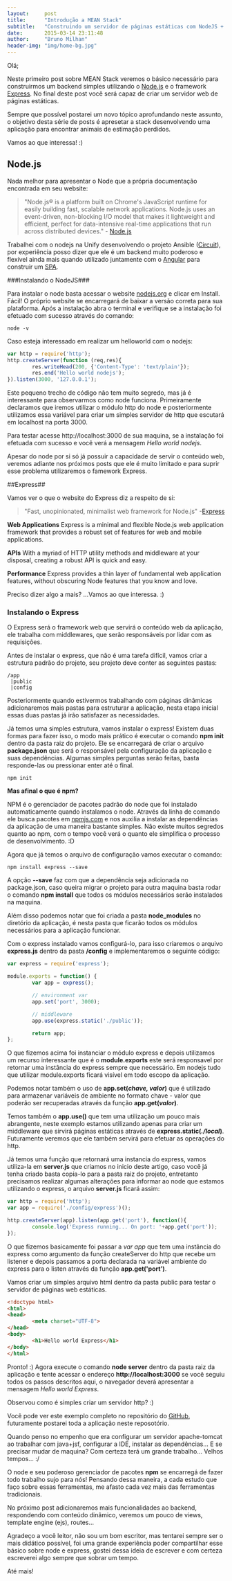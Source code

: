 ```yaml
---
layout:     post
title:      "Introdução a MEAN Stack"
subtitle:   "Construindo um servidor de páginas estáticas com NodeJS + Express"
date:       2015-03-14 23:11:48
author:     "Bruno Milhan"
header-img: "img/home-bg.jpg"
---
```


Olá;

Neste primeiro post sobre MEAN Stack veremos o básico necessário para construirmos um backend simples utilizando o [Node.js](https://nodejs.org/)  e o framework [Express](http://expressjs.com/). No final deste post você será capaz de criar um servidor web de páginas estáticas.

Sempre que possível postarei um novo tópico aprofundando neste assunto, o objetivo desta série de posts é apresetar a stack desenvolvendo uma aplicação para encontrar animais de estimação perdidos.

Vamos ao que interessa! :)


## Node.js ##

 Nada melhor para apresentar o Node que a própria documentação encontrada em seu website:

> "Node.js® is a platform built on Chrome's JavaScript runtime for easily building fast, scalable network applications. Node.js uses an event-driven, non-blocking I/O model that makes it lightweight and efficient, perfect for data-intensive real-time applications that run across distributed devices." - [Node.js](https://nodejs.org/) 

Trabalhei com o nodejs na Unify desenvolvendo o projeto Ansible ([Circuit](https://www.yourcircuit.com/)), por experiência posso dizer que ele é um backend muito poderoso e flexível ainda mais quando utilizado juntamente com o [Angular](https://angularjs.org/) para construir um [SPA](http://en.wikipedia.org/wiki/Single-page_application).

###Instalando o NodeJS###

Para instalar o node basta acessar o website [nodejs.org](https://nodejs.org/) e clicar em Install. Fácil! O próprio website se encarregará de baixar a versão correta para sua plataforma. Após a instalação abra o terminal e verifique se a instalação foi efetuado com sucesso através do comando:

    node -v

Caso esteja interessado em realizar um helloworld com o nodejs:

```javascript
var http = require('http');
http.createServer(function (req,res){
        res.writeHead(200, {'Content-Type': 'text/plain'});
        res.end('Hello world nodejs');
}).listen(3000, '127.0.0.1');
```

Este pequeno trecho de código não tem muito segredo, mas já é interessante para observarmos como node funciona.
Primeiramente declaramos que iremos utilizar o módulo http do node e posteriormente utilizamos essa variável para criar um simples servidor de http que escutará em localhost na porta 3000.

Para testar acesse http://localhost:3000 de sua maquina, se a instalação foi efetuada com sucesso e você verá a mensagem *Hello world nodejs*.

Apesar do node por si só já possuir a capacidade de servir o conteúdo web, veremos adiante nos próximos posts que ele é muito limitado e para suprir esse problema utilizaremos o famework Express.

##Express##

Vamos ver o que o website do Express diz a respeito de si:

> "Fast, unopinionated, minimalist web framework for Node.js" -[Express](http://expressjs.com/)
>
**Web Applications**
Express is a minimal and flexible Node.js web application framework that provides a robust set of features for web and mobile applications.
>
**APIs**
With a myriad of HTTP utility methods and middleware at your disposal, creating a robust API is quick and easy.
>
**Performance**
Express provides a thin layer of fundamental web application features, without obscuring Node features that you know and love.

Preciso dizer algo a mais?  ...Vamos ao que interessa. :)

### Instalando o Express ###

O Express será o framework web que servirá o conteúdo web da aplicação, ele trabalha com middlewares, que serão responsáveis por lidar com as requisições.

Antes de instalar o express, que não é uma tarefa difícil, vamos criar a estrutura padrão do projeto, seu projeto deve conter as seguintes pastas:

    /app
     |public
     |config   
     

Posteriormente quando estivermos trabalhando com páginas dinâmicas adicionaremos mais pastas para estruturar a aplicação, nesta etapa inicial essas duas pastas já irão satisfazer as necessidades. 

Já temos uma simples estrutura, vamos instalar o express! Existem duas formas para fazer isso, o modo mais prático é executar o comando **npm init** dentro da pasta raiz do projeto. Ele se encarregará de criar o arquivo **package.json** que será o responsável pela configuração da aplicação e suas dependências. Algumas simples perguntas serão feitas, basta responde-las ou pressionar enter até o final.

    npm init

**Mas afinal o que é npm?**

NPM é o gerenciador de pacotes padrão do node que foi instalado automaticamente quando instalamos o node. Através da linha de comando ele busca pacotes em [npmjs.com](https://www.npmjs.com/) e nos auxilia a instalar as dependências da aplicação de uma maneira bastante simples.
Não existe muitos segredos quanto ao npm, com o tempo você verá o quanto ele simplifica o processo de desenvolvimento. :D

Agora que já temos o arquivo de configuração vamos executar o comando:

    npm install express --save

A opção **--save** faz com que a dependência seja adicionada no package.json, caso queira migrar o projeto para outra maquina basta rodar o comando **npm install** que todos os módulos necessários serão instalados na maquina.

Além disso podemos notar que foi criada a pasta **node_modules** no diretório da aplicação, é nesta pasta que ficarão todos os módulos necessários para a aplicação funcionar.

Com o express instalado vamos configurá-lo, para isso criaremos o arquivo **express.js** dentro da pasta **/config** e implementaremos o seguinte código:

```javascript
var express = require('express');

module.exports = function() {
        var app = express();

        // environment var
        app.set('port', 3000);

        // middleware
        app.use(express.static('./public'));

        return app;
};
```

O que fizemos acima foi instanciar o módulo express e depois utilizamos um recurso interessante que é o **module.exports** este será responsavel por retornar uma instância do express sempre que necessário.
Em nodejs tudo que utilizar module.exports ficará visível em todo escopo da aplicação.

Podemos notar também o uso de **app.set(*chave, valor*)**  que é utilizado para armazenar variáveis de ambiente no formato chave - valor que poderão ser recuperadas através da função **app.get(*valor*)**. 

Temos também o **app.use()** que tem uma utilização um pouco mais abrangente, neste exemplo estamos utilizando apenas para criar um middleware que sirvirá páginas estáticas através de **express.static(*./local*)**. Futuramente veremos que ele também servirá para efetuar as operações do http.

Já temos uma função que retornará uma instancia do express, vamos utiliza-la em **server.js** que criamos no inicio deste artigo, caso você já tenha criado basta copia-lo para a pasta raiz do projeto, entretanto precisamos realizar algumas alterações para informar ao node que estamos utilizando o express, o arquivo **server.js** ficará assim:


```javascript
var http = require('http');
var app = require('./config/express')();

http.createServer(app).listen(app.get('port'), function(){
        console.log('Express running... On port: '+app.get('port'));
});
```

O que fizemos basicamente foi passar a *var app* que tem uma instância do express como argumento da função createServer do http que recebe um listener e depois passamos a porta declarada na variável ambiente do express para o listen através da função **app.get('port')**.

Vamos criar um simples arquivo html dentro da pasta public para testar o servidor de páginas web estáticas.

```html
<!doctype html>
<html>
<head>
        <meta charset="UTF-8">
</head>
<body>
        <h1>Hello world Express</h1>
</body>
</html>
```

Pronto! :) Agora execute o comando **node server** dentro da pasta raiz da aplicação e tente acessar o endereço **http://localhost:3000** se você seguiu todos os passos descritos aqui, o navegador deverá apresentar a mensagem *Hello world Express*.

Observou como é simples criar um servidor http? :)

Você pode ver este exemplo completo no repositório do [GitHub](https://github.com/brunomilhan/example-express-node), futuramente postarei toda a aplicação neste reposotório. 

Quando penso no empenho que era configurar um servidor apache-tomcat ao trabalhar com java+jsf, configurar a IDE, instalar as dependências... E se precisar mudar de maquina? Com certeza terá um grande trabalho... Velhos tempos... :/

O node e seu poderoso gerenciador de pacotes **npm** se encarregá de fazer todo trabalho sujo para nós! Pensando dessa maneira, a cada estudo que faço sobre essas ferramentas, me afasto cada vez mais das ferramentas tradicionais.

No próximo post adicionaremos mais funcionalidades ao backend, respondendo com conteúdo dinâmico, veremos um pouco de views, template engine (ejs), routes...

Agradeço a você leitor, não sou um bom escritor, mas tentarei sempre ser o mais didático possível, foi uma grande experiência poder compartilhar esse básico sobre node e express, gostei dessa ideia de escrever e com certeza escreverei algo sempre que sobrar um tempo.

Até mais!